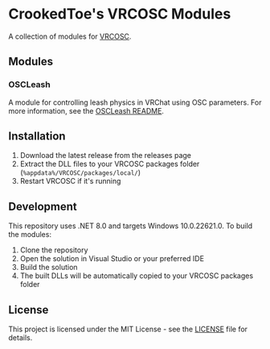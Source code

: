 # CrookedToe's VRCOSC Modules

A collection of modules for [VRCOSC](https://github.com/VolcanicArts/VRCOSC).

## Modules

### OSCLeash
A module for controlling leash physics in VRChat using OSC parameters. For more information, see the [OSCLeash README](CrookedToesModules/OSCLeash/README.md).

## Installation

1. Download the latest release from the releases page
2. Extract the DLL files to your VRCOSC packages folder (`%appdata%/VRCOSC/packages/local/`)
3. Restart VRCOSC if it's running

## Development

This repository uses .NET 8.0 and targets Windows 10.0.22621.0. To build the modules:

1. Clone the repository
2. Open the solution in Visual Studio or your preferred IDE
3. Build the solution
4. The built DLLs will be automatically copied to your VRCOSC packages folder

## License

This project is licensed under the MIT License - see the [LICENSE](LICENSE) file for details.